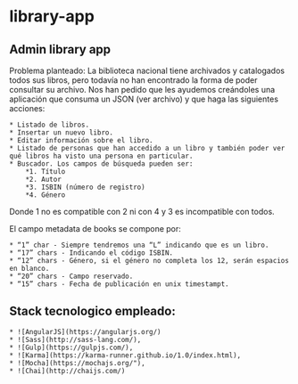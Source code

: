# library-app
## Admin library app

Problema planteado: La biblioteca nacional tiene archivados y catalogados todos sus libros, pero todavía no han encontrado la forma de poder consultar su archivo. Nos han pedido que les ayudemos creándoles una aplicación que consuma un JSON (ver archivo) y que haga las siguientes acciones:

    * Listado de libros.
    * Insertar un nuevo libro.
    * Editar información sobre el libro.
    * Listado de personas que han accedido a un libro y también poder ver qué libros ha visto una persona en particular.
    * Buscador. Los campos de búsqueda pueden ser:
        *1. Título
        *2. Autor
        *3. ISBIN (número de registro)
        *4. Género

Donde 1 no es compatible con 2 ni con 4 y 3 es incompatible con todos.

El campo metadata de books se compone por:

    * “1” char - Siempre tendremos una “L” indicando que es un libro.
    * “17” chars - Indicando el código ISBIN.
    * “12” chars - Género, si el género no completa los 12, serán espacios en blanco.
    * “20” chars - Campo reservado.
    * “15” chars - Fecha de publicación en unix timestampt.

## Stack tecnologico empleado:
    * ![AngularJS](https://angularjs.org/)
    * ![Sass](http://sass-lang.com/),
    * ![Gulp](https://gulpjs.com/),
    * ![Karma](https://karma-runner.github.io/1.0/index.html),
    * ![Mocha](https://mochajs.org/"),
    * ![Chai](http://chaijs.com/)